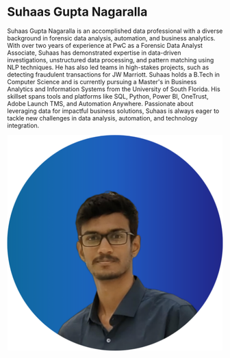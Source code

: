# Suhaas Gupta Nagaralla

Suhaas Gupta Nagaralla is an accomplished data professional with a diverse background in forensic data analysis, automation, and business analytics. With over two years of experience at PwC as a Forensic Data Analyst Associate, Suhaas has demonstrated expertise in data-driven investigations, unstructured data processing, and pattern matching using NLP techniques. He has also led teams in high-stakes projects, such as detecting fraudulent transactions for JW Marriott. Suhaas holds a B.Tech in Computer Science and is currently pursuing a Master's in Business Analytics and Information Systems from the University of South Florida. His skillset spans tools and platforms like SQL, Python, Power BI, OneTrust, Adobe Launch TMS, and Automation Anywhere. Passionate about leveraging data for impactful business solutions, Suhaas is always eager to tackle new challenges in data analysis, automation, and technology integration.


![Alt text](Suhaas-image.png)